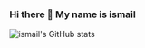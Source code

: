 ### Hi there 👋 My name is ismail

![ismail's GitHub stats](https://github-readme-stats.vercel.app/api?username=ismailToyran&count_private=true&theme=city_lights)

<!--
**ismailToyran/ismailToyran** is a ✨ _special_ ✨ repository because its `README.md` (this file) appears on your GitHub profile.

Here are some ideas to get you started:

- 🔭 I’m currently working on ...
- 🌱 I’m currently learning ...
- 👯 I’m looking to collaborate on ...
- 🤔 I’m looking for help with ...
- 💬 Ask me about ...
- 📫 How to reach me: ...
- 😄 Pronouns: ...
- ⚡ Fun fact: ...

Empty commit
-->
